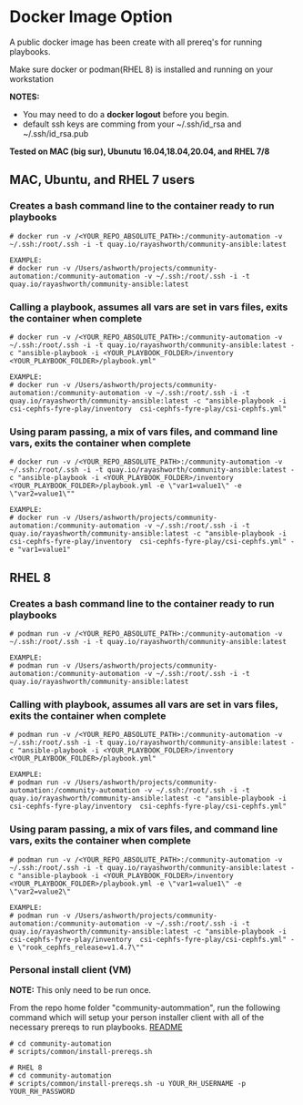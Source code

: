 # Docker Image Option

A public docker image has been create with all prereq's for running playbooks.

Make sure docker or podman(RHEL 8) is installed and running on your workstation

**NOTES:**

- You may need to do a **docker logout** before you begin.
- default ssh keys are comming from your ~/.ssh/id_rsa and ~/.ssh/id_rsa.pub

**Tested on MAC (big sur), Ubunutu 16.04,18.04,20.04, and RHEL 7/8**

## MAC, Ubuntu, and RHEL 7 users

### Creates a bash command line to the container ready to run playbooks
```
# docker run -v /<YOUR_REPO_ABSOLUTE_PATH>:/community-automation -v ~/.ssh:/root/.ssh -i -t quay.io/rayashworth/community-ansible:latest

EXAMPLE:
# docker run -v /Users/ashworth/projects/community-automation:/community-automation -v ~/.ssh:/root/.ssh -i -t quay.io/rayashworth/community-ansible:latest
```

### Calling a playbook, assumes all vars are set in vars files, exits the container when complete

```
# docker run -v /<YOUR_REPO_ABSOLUTE_PATH>:/community-automation -v ~/.ssh:/root/.ssh -i -t quay.io/rayashworth/community-ansible:latest -c "ansible-playbook -i <YOUR_PLAYBOOK_FOLDER>/inventory  <YOUR_PLAYBOOK_FOLDER>/playbook.yml"

EXAMPLE:
# docker run -v /Users/ashworth/projects/community-automation:/community-automation -v ~/.ssh:/root/.ssh -i -t quay.io/rayashworth/community-ansible:latest -c "ansible-playbook -i csi-cephfs-fyre-play/inventory  csi-cephfs-fyre-play/csi-cephfs.yml"
```

### Using param passing, a mix of vars files, and command line vars, exits the container when complete

```
# docker run -v /<YOUR_REPO_ABSOLUTE_PATH>:/community-automation -v ~/.ssh:/root/.ssh -i -t quay.io/rayashworth/community-ansible:latest -c "ansible-playbook -i <YOUR_PLAYBOOK_FOLDER>/inventory  <YOUR_PLAYBOOK_FOLDER>/playbook.yml -e \"var1=value1\" -e \"var2=value1\""

EXAMPLE:
# docker run -v /Users/ashworth/projects/community-automation:/community-automation -v ~/.ssh:/root/.ssh -i -t quay.io/rayashworth/community-ansible:latest -c "ansible-playbook -i csi-cephfs-fyre-play/inventory  csi-cephfs-fyre-play/csi-cephfs.yml" -e "var1=value1"
```

## RHEL 8

### Creates a bash command line to the container ready to run playbooks

```
# podman run -v /<YOUR_REPO_ABSOLUTE_PATH>:/community-automation -v ~/.ssh:/root/.ssh -i -t quay.io/rayashworth/community-ansible:latest

EXAMPLE:
# podman run -v /Users/ashworth/projects/community-automation:/community-automation -v ~/.ssh:/root/.ssh -i -t quay.io/rayashworth/community-ansible:latest
```

### Calling with playbook, assumes all vars are set in vars files, exits the container when complete

```
# podman run -v /<YOUR_REPO_ABSOLUTE_PATH>:/community-automation -v ~/.ssh:/root/.ssh -i -t quay.io/rayashworth/community-ansible:latest -c "ansible-playbook -i <YOUR_PLAYBOOK_FOLDER>/inventory  <YOUR_PLAYBOOK_FOLDER>/playbook.yml"

EXAMPLE:
# podman run -v /Users/ashworth/projects/community-automation:/community-automation -v ~/.ssh:/root/.ssh -i -t quay.io/rayashworth/community-ansible:latest -c "ansible-playbook -i csi-cephfs-fyre-play/inventory  csi-cephfs-fyre-play/csi-cephfs.yml" 
```

### Using param passing, a mix of vars files, and command line vars, exits the container when complete

```
# podman run -v /<YOUR_REPO_ABSOLUTE_PATH>:/community-automation -v ~/.ssh:/root/.ssh -i -t quay.io/rayashworth/community-ansible:latest -c "ansible-playbook -i <YOUR_PLAYBOOK_FOLDER>/inventory  <YOUR_PLAYBOOK_FOLDER>/playbook.yml -e \"var1=value1\" -e \"var2=value2\"

EXAMPLE:
# podman run -v /Users/ashworth/projects/community-automation:/community-automation -v ~/.ssh:/root/.ssh -i -t quay.io/rayashworth/community-ansible:latest -c "ansible-playbook -i csi-cephfs-fyre-play/inventory  csi-cephfs-fyre-play/csi-cephfs.yml" -e \"rook_cephfs_release=v1.4.7\""
```

### Personal install client (VM)

**NOTE:** This only need to be run once.

From the repo home folder "community-autommation", run the following command which will setup your person installer client with all of the necessary prereqs to run playbooks. [README](https://github.com/IBM/community-automation/tree/master/scripts/common)  

```
# cd community-automation
# scripts/common/install-prereqs.sh

# RHEL 8
# cd community-automation
# scripts/common/install-prereqs.sh -u YOUR_RH_USERNAME -p YOUR_RH_PASSWORD
```
